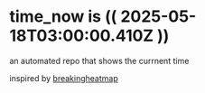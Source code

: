 # time_now is (( 2025-05-18T03:00:00.410Z ))

an automated repo that shows the currnent time

inspired by [breakingheatmap](https://github.com/breakingheatmap/breakingheatmap)